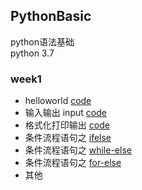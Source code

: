 ## PythonBasic
python语法基础  
python 3.7  

### week1 
* helloworld [code](./week1/HelloWorld.py)
* 输入输出 input  [code](./week1/userInput.py)
* 格式化打印输出 [code](./week1/interaction.py)
* 条件流程语句之 [ifelse](./week1/ifelse.py)
* 条件流程语句之 [while-else](./week1/while.py)
* 条件流程语句之 [for-else](./week1/while.py)
* 其他

